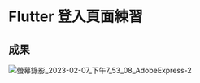 # Flutter 登入頁面練習

## 成果

![螢幕錄影_2023-02-07_下午7_53_08_AdobeExpress-2](https://user-images.githubusercontent.com/69885352/217840013-af7170b6-abba-4181-a257-7ec3c7e6eacc.gif)
